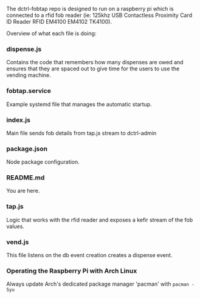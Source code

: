 The dctrl-fobtap repo is designed to run on a raspberry pi which is connected to a rfid fob reader
(ie: 125khz USB Contactless Proximity Card ID Reader RFID EM4100 EM4102 TK4100).

Overview of what each file is doing:

### dispense.js
Contains the code that remembers how many dispenses are owed and ensures that they are spaced out to give time for the users to use the vending machine.

### fobtap.service
Example systemd file that manages the automatic startup.

### index.js
Main file sends fob details from tap.js stream to dctrl-admin

### package.json
Node package configuration.

### README.md
You are here.

### tap.js
Logic that works with the rfid reader and exposes a kefir stream of the fob values.

### vend.js
This file listens on the db event creation creates a dispense event.

### Operating the Raspberry Pi with Arch Linux
Always update Arch's dedicated package manager 'pacman' with
`pacman -Syu`

